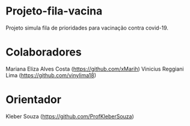 # Projeto-fila-vacina
Projeto simula fila de prioridades para vacinação contra covid-19.

# Colaboradores
Mariana Eliza Alves Costa (https://github.com/xMarih)
Vinicius Reggiani Lima (https://github.com/vinylima18)

# Orientador 

Kleber Souza (https://github.com/ProfKleberSouza)
